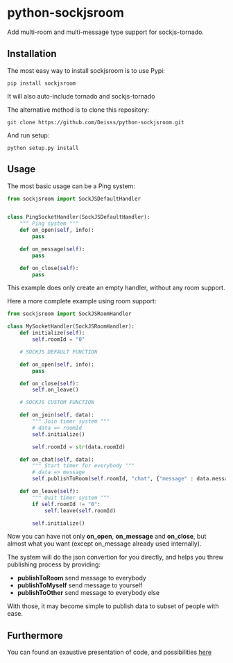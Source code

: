 python-sockjsroom
=================

Add multi-room and multi-message type support for sockjs-tornado.


Installation
------------

The most easy way to install sockjsroom is to use Pypi:
```
pip install sockjsroom
```
It will also auto-include tornado and sockjs-tornado

The alternative method is to clone this repository:
```
git clone https://github.com/Deisss/python-sockjsroom.git
```
And run setup:
```
python setup.py install
```



Usage
-----

The most basic usage can be a Ping system:

```python
from sockjsroom import SockJSDefaultHandler


class PingSocketHandler(SockJSDefaultHandler):
    """ Ping system """
    def on_open(self, info):
        pass

    def on_message(self):
        pass

    def on_close(self):
        pass
```

This example does only create an empty handler, without any room support.

Here a more complete example using room support:

```python
from sockjsroom import SockJSRoomHandler

class MySocketHandler(SockJSRoomHandler):
    def initialize(self):
        self.roomId = "0"

    # SOCKJS DEFAULT FUNCTION

    def on_open(self, info):
        pass

    def on_close(self):
        self.on_leave()

    # SOCKJS CUSTOM FUNCTION

    def on_join(self, data):
        """ Join timer system """
        # data => roomId
        self.initialize()

        self.roomId = str(data.roomId)

    def on_chat(self, data):
        """ Start timer for everybody """
        # data => message
        self.publishToRoom(self.roomId, "chat", {"message" : data.message})

    def on_leave(self):
        """ Quit timer system """
        if self.roomId != "0":
            self.leave(self.roomId)

        self.initialize()
```
Now you can have not only **on_open**, **on_message** and **on_close**, 
but almost what you want (except on_message already used internally).

The system will do the json convertion for you directly, and helps you
threw publishing process by providing:

  * **publishToRoom** send message to everybody
  * **publishToMyself** send message to yourself
  * **publishToOther** send message to everybody else

With those, it may become simple to publish data to subset of people with ease.



Furthermore
-----------

You can found an exaustive presentation of code, and possibilities [here](http://simplapi.wordpress.com/2013/09/22/sockjs-on-steroids/)
